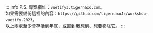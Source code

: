 <!-- ---
layout: page
--- -->
<!-- # Opening -->

::: info P.S.
專案網址：`vuetify3.tigernaxo.com`。  
如果需要備份這裡的內容：`https://github.com/tigernaxoJr/workshop-vuetify-2023`。  
以上兩處至少會存活到年底，或直到我想到、想要移除它。
:::